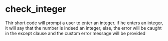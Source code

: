 # check_integer
Thir short code will prompt a user to enter an integer. if he enters an integer, it will say that the number is indeed an integer, else, the error will be caught in the except clause and the custom error message will be provided
